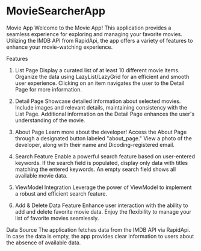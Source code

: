 # MovieSearcherApp

Movie App
Welcome to the Movie App! This application provides a seamless experience for exploring and managing your favorite movies. Utilizing the IMDB API from RapidApi, the app offers a variety of features to enhance your movie-watching experience.

Features
1. List Page
Display a curated list of at least 10 different movie items.
Organize the data using LazyList/LazyGrid for an efficient and smooth user experience.
Clicking on an item navigates the user to the Detail Page for more information.

3. Detail Page
Showcase detailed information about selected movies.
Include images and relevant details, maintaining consistency with the List Page.
Additional information on the Detail Page enhances the user's understanding of the movie.

4. About Page
Learn more about the developer!
Access the About Page through a designated button labeled "about_page."
View a photo of the developer, along with their name and Dicoding-registered email.

5. Search Feature
Enable a powerful search feature based on user-entered keywords.
If the search field is populated, display only data with titles matching the entered keywords.
An empty search field shows all available movie data.

6. ViewModel Integration
Leverage the power of ViewModel to implement a robust and efficient search feature.

7. Add & Delete Data Feature
Enhance user interaction with the ability to add and delete favorite movie data.
Enjoy the flexibility to manage your list of favorite movies seamlessly.

Data Source
The application fetches data from the IMDB API via RapidApi. In case the data is empty, the app provides clear information to users about the absence of available data.
